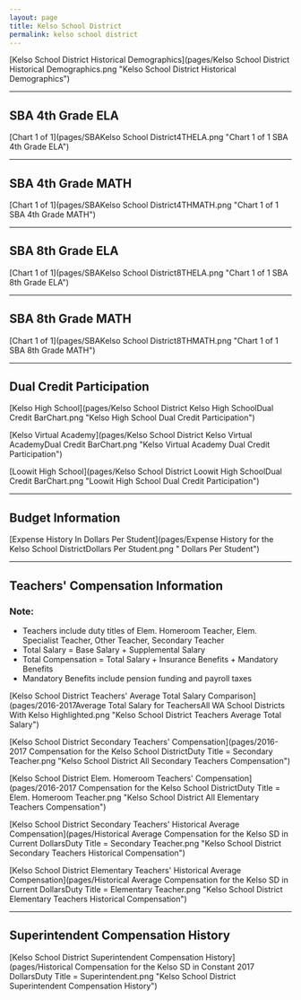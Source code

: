 ```yaml
---
layout: page
title: Kelso School District
permalink: kelso school district
---
```



[Kelso School District Historical Demographics](pages/Kelso School District Historical Demographics.png "Kelso School District Historical Demographics")

___

## SBA 4th Grade ELA

[Chart 1 of 1](pages/SBAKelso School District4THELA.png "Chart 1 of 1 SBA 4th Grade ELA")


___

## SBA 4th Grade MATH

[Chart 1 of 1](pages/SBAKelso School District4THMATH.png "Chart 1 of 1 SBA 4th Grade MATH")


___

## SBA 8th Grade ELA

[Chart 1 of 1](pages/SBAKelso School District8THELA.png "Chart 1 of 1 SBA 8th Grade ELA")


___

## SBA 8th Grade MATH

[Chart 1 of 1](pages/SBAKelso School District8THMATH.png "Chart 1 of 1 SBA 8th Grade MATH")


___

## Dual Credit Participation

[Kelso High School](pages/Kelso School District Kelso High SchoolDual Credit BarChart.png "Kelso High School Dual Credit Participation")

[Kelso Virtual Academy](pages/Kelso School District Kelso Virtual AcademyDual Credit BarChart.png "Kelso Virtual Academy Dual Credit Participation")

[Loowit High School](pages/Kelso School District Loowit High SchoolDual Credit BarChart.png "Loowit High School Dual Credit Participation")


___

## Budget Information

[Expense History In Dollars Per Student](pages/Expense History for the Kelso School DistrictDollars Per Student.png " Dollars Per Student")


___

## Teachers' Compensation Information
### Note:
- Teachers include duty titles of Elem. Homeroom Teacher, Elem. Specialist Teacher, Other Teacher, Secondary Teacher
- Total Salary = Base Salary + Supplemental Salary
- Total Compensation = Total Salary + Insurance Benefits + Mandatory Benefits
- Mandatory Benefits include pension funding and payroll taxes

[Kelso School District Teachers' Average Total Salary Comparison](pages/2016-2017Average Total Salary for TeachersAll WA School Districts With Kelso Highlighted.png "Kelso School District Teachers Average Total Salary")

[Kelso School District Secondary Teachers' Compensation](pages/2016-2017 Compensation for the Kelso School DistrictDuty Title = Secondary Teacher.png "Kelso School District All Secondary Teachers Compensation")

[Kelso School District Elem. Homeroom Teachers' Compensation](pages/2016-2017 Compensation for the Kelso School DistrictDuty Title = Elem. Homeroom Teacher.png "Kelso School District All Elementary Teachers Compensation")

[Kelso School District Secondary Teachers' Historical Average Compensation](pages/Historical Average Compensation for the Kelso SD in Current DollarsDuty Title = Secondary Teacher.png "Kelso School District Secondary Teachers Historical Compensation")

[Kelso School District Elementary Teachers' Historical Average Compensation](pages/Historical Average Compensation for the Kelso SD in Current DollarsDuty Title = Elementary Teacher.png "Kelso School District Elementary Teachers Historical Compensation")


___

## Superintendent Compensation History

[Kelso School District Superintendent Compensation History](pages/Historical Compensation for the Kelso SD in Constant 2017 DollarsDuty Title = Superintendent.png "Kelso School District Superintendent Compensation History")

